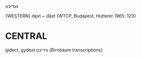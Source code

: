 געדיכט

{WESTERN}
dęxt ~ dăxt {WTCP, Budapest, Hutterer 1965: 123}

CENTRAL
========

gidect, gydext גידיכט {Birnbaum transcriptions}